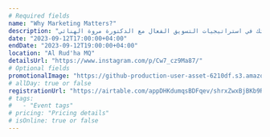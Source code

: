 ```yaml
---
# Required fields
name: "Why Marketing Matters?"
description: "طور معرفتك ومهاراتك في استراتيجيات التسويق الفعال مع الدكتورة مروة الهنائي"
date: "2023-09-12T17:00:00+04:00"
endDate: "2023-09-12T19:00:00+04:00"
location: "Al Rud'ha MQ"
detailsUrl: "https://www.instagram.com/p/Cw7_cz9Ma87/"
# Optional fields
promotionalImage: "https://github-production-user-asset-6210df.s3.amazonaws.com/6363984/267003471-5df7b8d4-e014-4416-afd0-a05851d0cd91.png"
# allDay: true or false
registrationUrl: "https://airtable.com/appDHKdumqsBDFqev/shrxZwxBjBKb9RXxQ?utm_campaign=later-linkinbio-alrudhaoman&utm_content=later-37715150&utm_medium=social&utm_source=linkin.bio"
# tags:
#   - "Event tags"
# pricing: "Pricing details"
# isOnline: true or false
---
```

